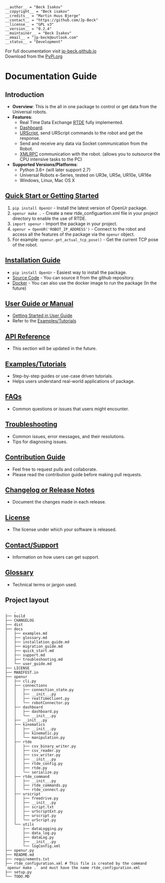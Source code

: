 ```
__author__ = "Beck Isakov"
__copyright__ = "Beck isakov"
__credits__ = "Martin Huus Bjerge"
__contact__ = "https://github.com/Jp-Beck"
__license__ = "GPL v3"
__version__ = "0.2.4"
__maintainer__ = "Beck Isakov"
__email__ = "jp-beck@outlook.com"
__status__ = "Development"
```

For full documentation visit [jp-beck.github.io](https://jp-beck.github.io/learnur/OpenUr/) <br>
Download from the [PyPi.org](https://pypi.org/project/OpenUr/)


# Documentation Guide

## Introduction
- **Overview**: 
This is the all in one package to control or get data from the Universal robots.
- **Features**: 
    - Real Time Data Exchange [RTDE](https://www.universal-robots.com/articles/ur/interface-communication/real-time-data-exchange-rtde-guide/) fully implemented.
    - [Dashboard](https://www.universal-robots.com/articles/ur/dashboard-server-e-series-port-29999/).
    - [URScript](https://www.universal-robots.com/download/manuals-e-series/script/script-manual-e-series-sw-512/), send URScript commands to the robot and get the response.
    - Send and receive any data via Socket communication from the Robot.
    - [XMLRPC](https://en.wikipedia.org/wiki/XML-RPC) communication with the robot. (allows you to outsource the CPU intensive tasks to the PC)
- **Supported Versions/Platforms**: 
    - Python 3.6+ (will later support 2.7)
    - Universal Robots e-Series, tested on UR3e, UR5e, UR10e, UR16e
    - Windows, Linux, Mac OS X

## [Quick Start or Getting Started](./docs/quick_start.md)

1.  `pip install OpenUr` - Install the latest version of OpenUr package.
2. `openur make .` - Create a new rtde_configuartion.xml file in your project directory to enable the use of RTDE.
3. `import openur` - Import the package in your project.
4. `openur = OpenUR('ROBOT_IP_ADDRESS')` - Connect to the robot and access all the features of the package via the `openur` object.
5. For example: `openur.get_actual_tcp_pose()` - Get the current TCP pose of the robot.

## [Installation Guide](./docs/installation_guide.md)
- `pip install OpenUr` - Easiest way to install the package.
- [Source Code](https://github.com/Jp-Beck/openur) - You can source it from the github repository.
- [Docker](#) - You can also use the docker image to run the package (In the future)

## [User Guide or Manual](./docs/user_guide.md)
- [Getting Started in User Guide](docs/user_guide.md#getting-started)
- Refer to the [Examples/Tutorials](./docs/examples.md)

## [API Reference](./docs/APIReference.md#API)
- This section will be updated in the future.

## [Examples/Tutorials](./docs/examples.md)
- Step-by-step guides or use-case driven tutorials.
- Helps users understand real-world applications of package.

## [FAQs](./docs/FAQs.md)
-  Common questions or issues that users might encounter.

## [Troubleshooting](./docs/troubleshooting.md)
- Common issues, error messages, and their resolutions.
- Tips for diagnosing issues.

## [Contribution Guide](./docs/contribution_guide.md)
- Feel free to request pulls and collaborate.
- Please read the contribution guide before making pull requests.

## [Changelog or Release Notes](./CHANGELOG.md)
- Document the changes made in each release.

## [License](./LICENSE)
- The license under which your software is released.

## [Contact/Support](./docs/support.md)
- Information on how users can get support.

## [Glossary](./docs/glossary.md)
- Technical terms or jargon used.


## Project layout
```
    .
├── build
├── CHANGELOG
├── dist
├── docs
│   ├── examples.md
│   ├── glossary.md
│   ├── installation_guide.md
│   ├── migration_guide.md
│   ├── quick_start.md
│   ├── support.md
│   ├── troubleshooting.md
│   └── user_guide.md
├── LICENSE
├── MANIFEST.in
├── openur
│   ├── cli.py
│   ├── connections
│   │   ├── connection_state.py
│   │   ├── __init__.py
│   │   ├── realTimeClient.py
│   │   └── robotConnector.py
│   ├── dashboard
│   │   ├── dashboard.py
│   │   └── __init__.py
│   ├── __init__.py
│   ├── kinematics
│   │   ├── __init__.py
│   │   ├── kinematic.py
│   │   └── manipulation.py
│   ├── rtde
│   │   ├── csv_binary_writer.py
│   │   ├── csv_reader.py
│   │   ├── csv_writer.py
│   │   ├── __init__.py
│   │   ├── rtde_config.py
│   │   ├── rtde.py
│   │   └── serialize.py
│   ├── rtde_command
│   │   ├── __init__.py
│   │   ├── rtde_commands.py
│   │   └── rtde_connect.py
│   ├── urscript
│   │   ├── freedrive.py
│   │   ├── __init__.py
│   │   ├── script.txt
│   │   ├── urScriptExt.py
│   │   ├── urscript.py
│   │   └── urScript.py
│   └── utils
│       ├── dataLogging.py
│       ├── data_log.py
│       ├── dataLog.py
│       ├── __init__.py
│       └── logConfig.xml
├── openur.py
├── README.md
├── requirements.txt
├── rtde_configuration.xml # This file is created by the command `openur make .` and must have the name rtde_configuration.xml
├── setup.py
└── TODO.MD
```
